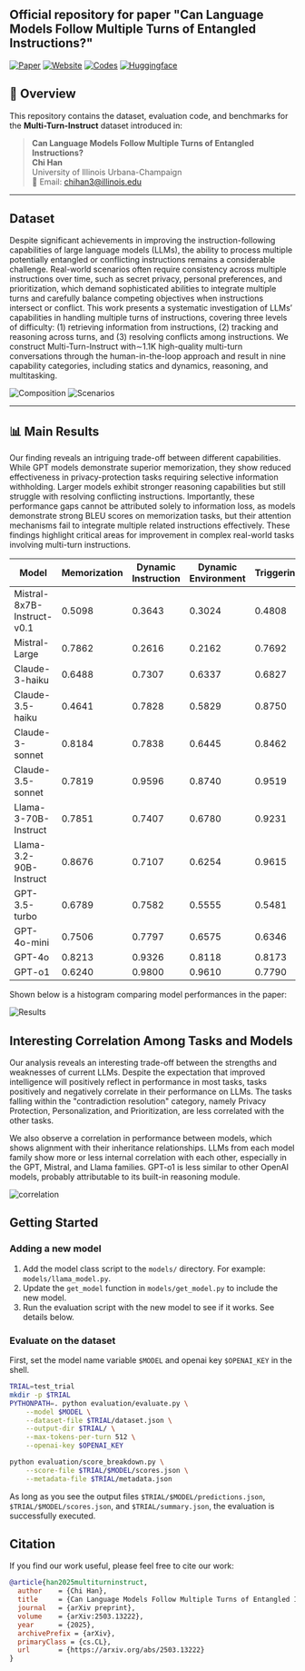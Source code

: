 ## Official repository for paper "Can Language Models Follow Multiple Turns of Entangled Instructions?"


[![Paper](https://img.shields.io/badge/Paper-Arxiv-blue)](https://arxiv.org/pdf/2503.13222)
[![Website](https://img.shields.io/badge/Website-Official-green)](https://glaciohound.github.io/Multi-Turn-Instruct)
[![Codes](https://img.shields.io/badge/Codes-available-green)](https://github.com/Glaciohound/Multi-Turn-Instruct)
[![Huggingface](https://img.shields.io/badge/Dataset-Huggingface-orange)](https://huggingface.co/datasets/Glaciohound/Multi-Turn-Instruct)


## 📌 Overview

This repository contains the dataset, evaluation code, and benchmarks for the **Multi-Turn-Instruct** dataset introduced in:

> **Can Language Models Follow Multiple Turns of Entangled Instructions?**  
> **Chi Han**  
> University of Illinois Urbana-Champaign  
> 📧 Email: chihan3@illinois.edu  

---

## Dataset

Despite significant achievements in improving the instruction-following capabilities of large language models (LLMs), the ability to process multiple potentially entangled or conflicting instructions remains a considerable challenge.  Real-world scenarios often require consistency across multiple instructions over time, such as secret privacy, personal preferences, and prioritization, which demand sophisticated abilities to integrate multiple turns and carefully balance competing objectives when instructions intersect or conflict.
This work presents a systematic investigation of LLMs’ capabilities in handling multiple turns of instructions, covering three levels of difficulty: (1) retrieving information from instructions, (2) tracking and reasoning across turns, and (3) resolving conflicts among instructions. We construct Multi-Turn-Instruct with∼1.1K high-quality multi-turn conversations through the human-in-the-loop approach and result in nine capability categories, including statics and dynamics, reasoning, and multitasking.

![Composition](assets/data_composition.jpg)
![Scenarios](assets/scenarios.jpg)

---

## 📊 Main Results

Our finding reveals an intriguing trade-off between different capabilities. While GPT models demonstrate superior memorization, they show reduced effectiveness in privacy-protection tasks requiring selective information withholding. Larger models exhibit stronger reasoning capabilities but still struggle with resolving conflicting instructions. Importantly, these performance gaps cannot be attributed solely to information loss, as models demonstrate strong BLEU scores on memorization tasks, but their attention mechanisms fail to integrate multiple related instructions effectively. These findings highlight critical areas for improvement in complex real-world tasks involving multi-turn instructions.

| Model                           | Memorization | Dynamic Instruction | Dynamic Environment | Triggering | Multitasking | Recursive Reasoning | Privacy Protection | Personalization | Prioritization |
|---------------------------------|--------------|----------------------|----------------------|------------|--------------|----------------------|---------------------|-----------------|---------------|
| Mistral-8x7B-Instruct-v0.1      | 0.5098       | 0.3643               | 0.3024               | 0.4808     | 0.2413       | 0.5380               | 0.2795              | 0.16            | 0.454         |
| Mistral-Large                   | 0.7862       | 0.2616               | 0.2162               | 0.7692     | 0.2743       | 0.5553               | 0.2795              | 0.07            | 0.292         |
| Claude-3-haiku                  | 0.6488       | 0.7307               | 0.6337               | 0.6827     | 0.7075       | 0.5428               | 0.5217              | 0.24            | 0.283         |
| Claude-3.5-haiku                | 0.4641       | 0.7828               | 0.5829               | 0.8750     | 0.7458       | 0.7036               | 0.3478              | 0.16            | 0.392         |
| Claude-3-sonnet                 | 0.8184       | 0.7838               | 0.6445               | 0.8462     | 0.7593       | 0.6295               | 0.4410              | 0.13            | 0.3388        |
| Claude-3.5-sonnet               | 0.7819       | 0.9596               | 0.8740               | 0.9519     | 0.8491       | 0.7988               | 0.3540              | 0.17            | 0.494         |
| Llama-3-70B-Instruct            | 0.7851       | 0.7407               | 0.6780               | 0.9231     | 0.7927       | 0.6756               | 0.3540              | 0.19            | 0.368         |
| Llama-3.2-90B-Instruct          | 0.8676       | 0.7107               | 0.6254               | 0.9615     | 0.8133       | 0.7324               | 0.3602              | 0.19            | 0.425         |
| GPT-3.5-turbo                   | 0.6789       | 0.7582               | 0.5555               | 0.5481     | 0.6451       | 0.5881               | 0.3168              | 0.15            | 0.303         |
| GPT-4o-mini                     | 0.7506       | 0.7797               | 0.6575               | 0.6346     | 0.7630       | 0.6920               | 0.1864              | 0.22            | 0.326         |
| GPT-4o                          | 0.8213       | 0.9326               | 0.8118               | 0.8173     | 0.8815       | 0.7584               | 0.2733              | 0.12            | 0.357         |
| GPT-o1                          | 0.6240       | 0.9800               | 0.9610               | 0.7790     | 0.8630       | 0.8890               | 0.3410              | 0.35            | 0.335         |


Shown below is a histogram comparing model performances in the paper:

![Results](assets/model_scores.jpg)


## Interesting Correlation Among Tasks and Models

Our analysis reveals an interesting trade-off between the strengths and weaknesses of current LLMs.
Despite the expectation that improved intelligence will positively reflect in performance in most tasks, tasks positively and negatively correlate in their performance on LLMs. The tasks falling within the "contradiction resolution" category, namely Privacy Protection, Personalization, and Prioritization, are less correlated with the other tasks.

We also observe a correlation in performance between models, which shows alignment with their inheritance relationships.
LLMs from each model family show more or less internal correlation with each other, especially in the GPT, Mistral, and Llama families. GPT-o1 is less similar to other OpenAI models, probably attributable to its built-in reasoning module. 

![correlation](assets/correlation.png)


## Getting Started

### Adding a new model

1. Add the model class script to the `models/` directory.
For example: `models/llama_model.py`.
2. Update the `get_model` function in `models/get_model.py` to include the new model.
3. Run the evaluation script with the new model to see if it works. See details below.


### Evaluate on the dataset

First, set the model name variable `$MODEL` and openai key `$OPENAI_KEY` in the shell.

```bash
TRIAL=test_trial
mkdir -p $TRIAL
PYTHONPATH=. python evaluation/evaluate.py \
    --model $MODEL \
    --dataset-file $TRIAL/dataset.json \
    --output-dir $TRIAL/ \
    --max-tokens-per-turn 512 \
    --openai-key $OPENAI_KEY

python evaluation/score_breakdown.py \
    --score-file $TRIAL/$MODEL/scores.json \
    --metadata-file $TRIAL/metadata.json
```

As long as you see the output files
`$TRIAL/$MODEL/predictions.json`, `$TRIAL/$MODEL/scores.json`, and `$TRIAL/summary.json`, the evaluation is successfully executed.


## Citation


If you find our work useful, please feel free to cite our work:


```bibtex
@article{han2025multiturninstruct,
  author    = {Chi Han},
  title     = {Can Language Models Follow Multiple Turns of Entangled Instructions?},
  journal   = {arXiv preprint},
  volume    = {arXiv:2503.13222},
  year      = {2025},
  archivePrefix = {arXiv},
  primaryClass = {cs.CL},
  url       = {https://arxiv.org/abs/2503.13222}
}
```
